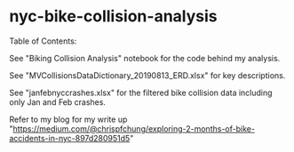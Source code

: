# nyc-bike-collision-analysis

Table of Contents:

See "Biking Collision Analysis" notebook for the code behind my analysis.

See "MVCollisionsDataDictionary_20190813_ERD.xlsx" for key descriptions.

See "janfebnyccrashes.xlsx" for the filtered bike collision data including only Jan and Feb crashes.

Refer to my blog for my write up "https://medium.com/@chrispfchung/exploring-2-months-of-bike-accidents-in-nyc-897d280951d5"
